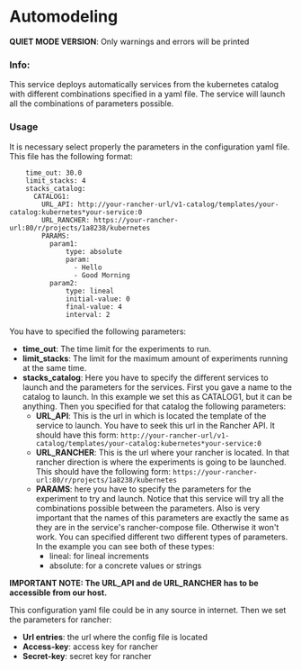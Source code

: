 <!-- README FOR RANCHER CATALOG -->

# Automodeling

**QUIET MODE VERSION**: Only warnings and errors will be printed

### Info:

 This service deploys automatically services from the kubernetes catalog with different combinations specified in a yaml file. The service will launch all the combinations of parameters possible.

### Usage

 It is necessary select properly the parameters in the configuration yaml file. This file has the following format:
```
    time_out: 30.0
 	limit_stacks: 4
 	stacks_catalog:
 	  CATALOG1:
 	    URL_API: http://your-rancher-url/v1-catalog/templates/your-catalog:kubernetes*your-service:0
 	    URL_RANCHER: https://your-rancher-url:80/r/projects/1a8238/kubernetes
 	    PARAMS:
 	      param1:
 	          type: absolute
 	          param:
 	            - Hello
 	            - Good Morning
 	      param2:
 	          type: lineal
 	          initial-value: 0
 	          final-value: 4
 	          interval: 2
```

You have to specified the following parameters:
- **time_out**: The time limit for the experiments to run.
- **limit_stacks**: The limit for the maximum amount of experiments running at the same time.
- **stacks_catalog**: Here you have to specify the different services to launch and the parameters for the services. First you gave a name to the catalog to launch. In this example we set this as CATALOG1, but it can be anything. Then you specified for that catalog the following parameters:
    - **URL_API**: This is the url in which is located the template of the service to launch. You have to seek this url in the Rancher API. It should have this form: `http://your-rancher-url/v1-catalog/templates/your-catalog:kubernetes*your-service:0`
    - **URL_RANCHER**: This is the url where your rancher is located. In that rancher direction is where the experiments is going to be launched. This should have the following form: `https://your-rancher-url:80/r/projects/1a8238/kubernetes`
    - **PARAMS**: here you have to specify the parameters for the experiment to try and launch. Notice that this service will try all the combinations possible between the parameters. Also is very important that the names of this parameters are exactly the same as they are in the service's rancher-compose file. Otherwise it won't work. You can specified different two different types of parameters. In the example you can see both of these types:
        - lineal: for lineal increments
        - absolute: for a concrete values or strings

**IMPORTANT NOTE: The URL_API and de URL_RANCHER has to be accessible from our host.**

This configuration yaml file could be in any source in internet. Then we set the parameters for rancher:
- **Url entries**: the url where the config file is located
- **Access-key**: access key for rancher
- **Secret-key**: secret key for rancher
